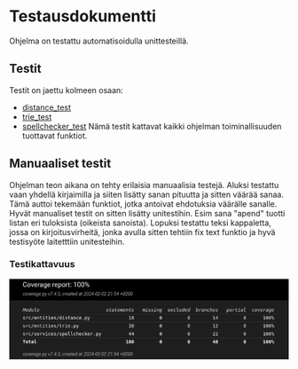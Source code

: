 # Testausdokumentti
Ohjelma on testattu automatisoidulla unittesteillä.

## Testit
Testit on jaettu kolmeen osaan:
- [distance_test](../src/tests/distance_test.py)
- [trie_test](../src/tests/trie_test.py)
- [spellchecker_test](../src/tests/spellchecker_test.py)
Nämä testit kattavat kaikki ohjelman toiminallisuuden tuottavat funktiot.

## Manuaaliset testit
Ohjelman teon aikana on tehty erilaisia manuaalisia testejä. Aluksi testattu vaan yhdellä kirjaimilla ja siiten lisätty sanan pituutta ja sitten väärää sanaa. Tämä auttoi tekemään funktiot, jotka antoivat ehdotuksia väärälle sanalle. Hyvät manualiset testit on sitten lisätty unitestihin. Esim sana "apend" tuotti listan eri tuloksista (oikeista sanoista). Lopuksi testattu teksi kappaletta, jossa on kirjoitusvirheitä, jonka avulla sitten tehtiin fix text funktio ja hyvä testisyöte laitetttiin unitesteihin.

### Testikattavuus
![Coverage_report](coverage_report.png)
